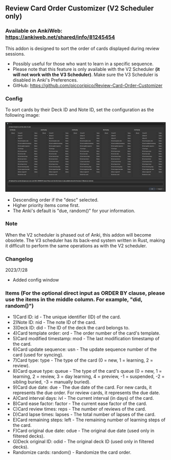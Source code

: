 ## Review Card Order Customizer (V2 Scheduler only)
### Available on AnkiWeb: https://ankiweb.net/shared/info/81245454

This addon is designed to sort the order of cards displayed during review sessions.

- Possibly useful for those who want to learn in a specific sequence.
- Please note that this feature is only available with the V2 Scheduler <b>(it will not work with the V3 Scheduler)</b>. Make sure the V3 Scheduler is disabled in Anki's Preferences.
- GitHub: https://github.com/piccoripico/Review-Card-Order-Customizer

### Config

To sort cards by their Deck ID and Note ID, set the configuration as the following image:

<img src="https://github.com/piccoripico/Review-Card-Order-Customizer/raw/main/ConfigWindow.JPG">

- Descending order if the "desc" selected.
- Higher priority items come first.
- The Anki's default is "due, random()" for your information.

### Note

When the V2 scheduler is phased out of Anki, this addon will become obsolete. The V3 scheduler has its back-end system written in Rust, making it difficult to perform the same operations as with the V2 scheduler.

### Changelog

2023/7/28

- Added config window

### Items (For the optional direct input as ORDER BY clause, please use the items in the middle column. For example, "did, random()")

- 1)Card ID: id - The unique identifier (ID) of the card.
- 2)Note ID: nid - The note ID of the card.
- 3)Deck ID: did - The ID of the deck the card belongs to.
- 4)Card template order: ord - The order number of the card's template.
- 5)Card modified timestamp: mod - The last modification timestamp of the card.
- 6)Card update sequence: usn - The update sequence number of the card (used for syncing).
- 7)Card type: type - The type of the card (0 = new, 1 = learning, 2 = review).
- 8)Card queue type: queue - The type of the card's queue (0 = new, 1 = learning, 2 = review, 3 = day learning, 4 = preview, -1 = suspended, -2 = sibling buried, -3 = manually buried).
- 9)Card due date: due - The due date of the card. For new cards, it represents the due order. For review cards, it represents the due date.
- A)Card interval days: ivl - The current interval (in days) of the card.
- B)Card ease factor: factor - The current ease factor of the card.
- C)Card review times: reps - The number of reviews of the card.
- D)Card lapse times: lapses - The total number of lapses of the card.
- E)Card remaining steps: left - The remaining number of learning steps of the card.
- F)Card original due date: odue - The original due date (used only in filtered decks).
- G)Deck original ID: odid - The original deck ID (used only in filtered decks).
- Randomize cards: random() - Randomize the card order.
